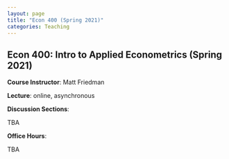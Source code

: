 ```yaml
---
layout: page
title: "Econ 400 (Spring 2021)"
categories: Teaching
---
```


## Econ 400: Intro to Applied Econometrics (Spring 2021)

**Course Instructor**: Matt Friedman

**Lecture**: online, asynchronous

**Discussion Sections**:

TBA

**Office Hours**:

TBA
